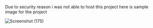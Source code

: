Due to security reason i was not able to host this project here is sample image for the project 

![Screenshot (175)](https://github.com/user-attachments/assets/ef220348-2c7b-4f92-be73-154a9f4ff62a)

